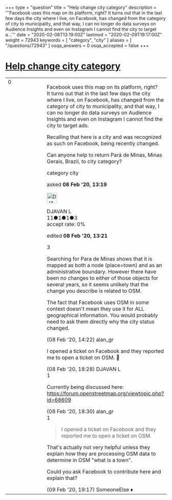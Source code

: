 +++
type = "question"
title = "Help change city category"
description = '''Facebook uses this map on its platform, right? It turns out that in the last few days the city where I live, on Facebook, has changed from the category of city to municipality, and that way, I can no longer do data surveys on Audience Insights and even on Instagram I cannot find the city to target a...'''
date = "2020-02-08T13:19:00Z"
lastmod = "2020-02-09T19:17:00Z"
weight = 72943
keywords = [ "category", "city" ]
aliases = [ "/questions/72943" ]
osqa_answers = 0
osqa_accepted = false
+++

<div class="headNormal">

# [Help change city category](/questions/72943/help-change-city-category)

</div>

<div id="main-body">

<div id="askform">

<table id="question-table" style="width:100%;">
<colgroup>
<col style="width: 50%" />
<col style="width: 50%" />
</colgroup>
<tbody>
<tr>
<td style="width: 30px; vertical-align: top"><div class="vote-buttons">
<span id="post-72943-upvote" class="ajax-command post-vote up" rel="nofollow" title="I like this post (click again to cancel)"> </span>
<div id="post-72943-score" class="post-score" title="current number of votes">
0
</div>
<span id="post-72943-downvote" class="ajax-command post-vote down" rel="nofollow" title="I dont like this post (click again to cancel)"> </span> <span id="favorite-mark" class="ajax-command favorite-mark" rel="nofollow" title="mark/unmark this question as favorite (click again to cancel)"> </span>
<div id="favorite-count" class="favorite-count">
&#10;</div>
</div></td>
<td><div id="item-right">
<div class="question-body">
<p>Facebook uses this map on its platform, right?<br />
It turns out that in the last few days the city where I live, on Facebook, has changed from the category of city to municipality, and that way, I can no longer do data surveys on Audience Insights and even on Instagram I cannot find the city to target ads.</p>
<p>Recalling that here is a city and was recognized as such on Facebook, being recently changed.</p>
<p>Can anyone help to return Pará de Minas, Minas Gerais, Brazil, to city category?</p>
</div>
<div id="question-tags" class="tags-container tags">
<span class="post-tag tag-link-category" rel="tag" title="see questions tagged &#39;category&#39;">category</span> <span class="post-tag tag-link-city" rel="tag" title="see questions tagged &#39;city&#39;">city</span>
</div>
<div id="question-controls" class="post-controls">
&#10;</div>
<div class="post-update-info-container">
<div class="post-update-info post-update-info-user">
<p>asked <strong>08 Feb '20, 13:19</strong></p>
<img src="https://secure.gravatar.com/avatar/8754db9069fe5421bbb170be1908fbbb?s=32&amp;d=identicon&amp;r=g" class="gravatar" width="32" height="32" alt="DJAVAN%20L&#39;s gravatar image" />
<p><span>DJAVAN L</span><br />
<span class="score" title="11 reputation points">11</span><span title="1 badges"><span class="badge1">●</span><span class="badgecount">1</span></span><span title="1 badges"><span class="silver">●</span><span class="badgecount">1</span></span><span title="3 badges"><span class="bronze">●</span><span class="badgecount">3</span></span><br />
<span class="accept_rate" title="Rate of the user&#39;s accepted answers">accept rate:</span> <span title="DJAVAN L has no accepted answers">0%</span> </br></p>
</div>
<div class="post-update-info post-update-info-edited">
<p><span> edited <strong>08 Feb '20, 13:21</strong> </span></p>
</div>
</div>
<div id="comments-container-72943" class="comments-container">
<span id="72944"></span>
<div id="comment-72944" class="comment">
<div id="post-72944-score" class="comment-score">
3
</div>
<div class="comment-text">
<p>Searching for Para de Minas shows that it is mapped as both a node (place=town) and as an administrative boundary. However there have been no changes to either of those objects for several years, so it seems unlikely that the change you describe is related to OSM.</p>
<p>The fact that Facebook uses OSM in some context doesn't mean they use it for ALL geographical information. You would probably need to ask them directly why the city status changed.</p>
</div>
<div id="comment-72944-info" class="comment-info">
<span class="comment-age">(08 Feb '20, 14:22)</span> <span class="comment-user userinfo">alan_gr</span>
</div>
</div>
<span id="72950"></span>
<div id="comment-72950" class="comment">
<div id="post-72950-score" class="comment-score">
&#10;</div>
<div class="comment-text">
<p>I opened a ticket on Facebook and they reported me to open a ticket on OSM. 🤷</p>
</div>
<div id="comment-72950-info" class="comment-info">
<span class="comment-age">(08 Feb '20, 18:28)</span> <span class="comment-user userinfo">DJAVAN L</span>
</div>
</div>
<span id="72951"></span>
<div id="comment-72951" class="comment">
<div id="post-72951-score" class="comment-score">
1
</div>
<div class="comment-text">
<p>Currently being discussed here: <a href="https://forum.openstreetmap.org/viewtopic.php?id=68609">https://forum.openstreetmap.org/viewtopic.php?id=68609</a></p>
</div>
<div id="comment-72951-info" class="comment-info">
<span class="comment-age">(08 Feb '20, 18:30)</span> <span class="comment-user userinfo">alan_gr</span>
</div>
</div>
<span id="72962"></span>
<div id="comment-72962" class="comment">
<div id="post-72962-score" class="comment-score">
1
</div>
<div class="comment-text">
<blockquote>
<p>I opened a ticket on Facebook and they reported me to open a ticket on OSM.</p>
</blockquote>
<p>That's actually not very helpful unless they explain <em>how</em> they are processing OSM data to determine in OSM "what is a town".</p>
<p>Could you ask Facebook to contribute here and explain that?</p>
</div>
<div id="comment-72962-info" class="comment-info">
<span class="comment-age">(09 Feb '20, 19:17)</span> <span class="comment-user userinfo">SomeoneElse ♦</span>
</div>
</div>
</div>
<div id="comment-tools-72943" class="comment-tools">
&#10;</div>
<div class="clear">
&#10;</div>
<div id="comment-72943-form-container" class="comment-form-container">
&#10;</div>
<div class="clear">
&#10;</div>
</div></td>
</tr>
</tbody>
</table>

</div>

</div>

